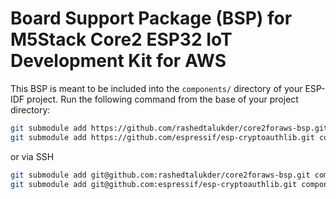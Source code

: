 # Board Support Package (BSP) for M5Stack Core2 ESP32 IoT Development Kit for AWS

This BSP is meant to be included into the `components/` directory of your ESP-IDF project. Run the following command from the base of your project directory:

```bash
git submodule add https://github.com/rashedtalukder/core2foraws-bsp.git components/core2forAWS
git submodule add https://github.com/espressif/esp-cryptoauthlib.git components/esp-cryptoauthlib
```

or via SSH
```bash
git submodule add git@github.com:rashedtalukder/core2foraws-bsp.git components/core2forAWS
git submodule add git@github.com:espressif/esp-cryptoauthlib.git components/esp-cryptoauthlib
```
